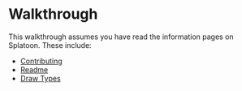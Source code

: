 # Walkthrough

This walkthrough assumes you have read the information pages on Splatoon. These include:

- [Contributing](https://github.com/HairyTofu/Splatoon/blob/447e8a0974468ba144aca96e367086ce29f1d666/Presets/README.md)
- [Readme](https://github.com/HairyTofu/Splatoon/blob/8d9a34f15485eb2ded231f6233a24c648b58c05e/Presets/README.md)
- [Draw Types](https://github.com/HairyTofu/Splatoon/blob/8d9a34f15485eb2ded231f6233a24c648b58c05e/Presets/Draw%20Types.md)


